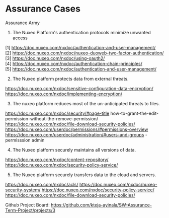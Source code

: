 # Assurance Cases

Assurance Army

1. The Nuxeo Platform's authentication protocols minimize unwanted access

[1] https://doc.nuxeo.com/nxdoc/authentication-and-user-management/ <br>
[2] https://doc.nuxeo.com/nxdoc/nuxeo-duoweb-two-factor-authentication/ <br>
[3] https://doc.nuxeo.com/nxdoc/using-oauth2/ <br>
[4] https://doc.nuxeo.com/nxdoc/authentication-chain-principles/ <br>
[5] https://doc.nuxeo.com/nxdoc/authentication-and-user-management/ <br>

2. The Nuxeo platform protects data from external threats.

https://doc.nuxeo.com/nxdoc/sensitive-configuration-data-encryption/
https://doc.nuxeo.com/nxdoc/implementing-encryption/

3. The nuxeo platform  reduces most of the un-anticipated threats to files.

https://doc.nuxeo.com/nxdoc/security/#page-title
how-to-grant-the-edit-permission-without-the-remove-permission/
https://doc.nuxeo.com/nxdoc/file-download-security-policies/
https://doc.nuxeo.com/userdoc/permissions/#permissions-overview
https://doc.nuxeo.com/userdoc/administration/#users-and-groups - permisssion admin

4. The Nuxeo platform securely maintains all versions of data.


https://doc.nuxeo.com/nxdoc/content-repository/
https://doc.nuxeo.com/nxdoc/security-policy-service/

5. The Nuxeo platform securely transfers data to the cloud and servers.

https://doc.nuxeo.com/nxdoc/acls/
https://doc.nuxeo.com/nxdoc/nuxeo-security-system/
https://doc.nuxeo.com/nxdoc/security-policy-service/
https://doc.nuxeo.com/nxdoc/file-download-security-policies/


Github Project Board: https://github.com/kteja-ayinala/SW-Assurance-Term-Project/projects/3
